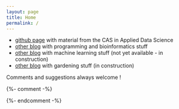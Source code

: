 ```yaml
---
layout: page
title: Home
permalink: /
---
```


<!-- # Marie Zufferey -->

- [github page](https://mariezufferey.github.io/CAS_ADS) with material from the CAS in Applied Data Science
- [other blog](http://mzuer.github.io) with programming and bioinformatics stuff
- [other blog](http://marzuf.github.io) with machine learning stuff (not yet available - in construction)
- [other blog](http://ideesdurables.github.io) with gardening stuff (in construction)


Comments and suggestions always welcome !

<!-- <iframe width="560" height="315" src="https://www.youtube.com/embed/pEc5hSP0rO0" frameborder="0" gesture="media" allow="encrypted-media" allowfullscreen></iframe> -->
 
{%- comment -%}
<!-- To know more about me, you can have a look at [my curriculum](#) and check [some of my other interests](#). -->
{%- endcomment -%}
